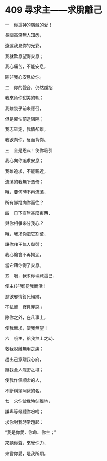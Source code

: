 # 409 尋求主——求脫離己

一　你這神的隱藏的愛！

長闊高深無人知悉，

遠遠我見你的光彩，

我就歎息望得安息；

我心痛苦，不能安息，

除非我心安息於你。

二　你的聲音，仍然隱招

我來負你甜美的軛；

我雖幾乎前來應召，

但是懼怕前途阻隔；

我志雖定，我情卻離，

我欲向你，反而背你。

三　全是恩典！使你吸引

我心向你追求安息；

我雖追求，不能親近，

流蕩的我無所憑倚；

哦，要何時不再流蕩，

所有腳蹤向你而往？

四　日下有無甚麼東西，

與你相爭來分我心？

哦，我求你把它割棄，

讓你作王無人與競；

我心纔會不再拘泥，

當它藉你得了安息。

五　哦，我求你埋藏這己，

使主(非我)從我而活！

惡欲邪情釘死絕跡，

不私留一寶貝罪惡；

除你之外，在凡事上，

使我無求，使我無望！

六　哦主，給我無上之助，

救我脫離無用之慮；

趕出己意離我心府，

離我全人隱密之域；

使我作個順命的人，

不斷稱頌阿爸的名。

七　求你使我時刻離地，

謙卑等候聽你吩咐；

求你對我時常題起：

“我是你愛、你命、你主；”

來聽你聲，來覺你力，

來嘗你愛，是我所期。

